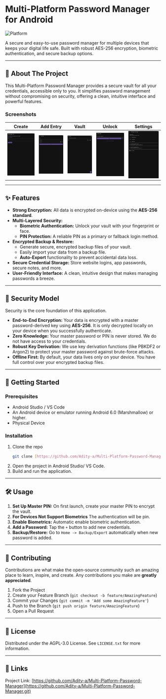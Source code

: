# Multi-Platform Password Manager for Android

![Platform](https://img.shields.io/badge/platform-Android-brightgreen)

A secure and easy-to-use password manager for multiple devices that keeps your digital life safe. Built with robust AES-256 encryption, biometric authentication, and secure backup options.

---

## 🌟 About The Project

This Multi-Platform Password Manager provides a secure vault for all your credentials, accessible only to you. It simplifies password management without compromising on security, offering a clean, intuitive interface and powerful features.

### Screenshots

| Create | Add Entry | Vault | Unlock | Settings |
| :---: | :---: | :---: | :---: | :---: |
| ![App Screenshot 1](https://github.com/Adity-a/Multi-Platform-Password-Manager/blob/main/Screenshots/create.jpg) | ![App Screenshot 2](https://github.com/Adity-a/Multi-Platform-Password-Manager/blob/main/Screenshots/add_entry.jpg) | ![App Screenshot 3](https://github.com/Adity-a/Multi-Platform-Password-Manager/blob/main/Screenshots/vault.jpg) | ![App Screenshot 4](https://github.com/Adity-a/Multi-Platform-Password-Manager/blob/main/Screenshots/unlock.jpg) | ![App Screenshot 5](https://github.com/Adity-a/Multi-Platform-Password-Manager/blob/main/Screenshots/settings.jpg) |

---

## ✨ Features

* **Strong Encryption:** All data is encrypted on-device using the **AES-256 standard**.
* **Multi-Layered Security:**
    * **Biometric Authentication:** Unlock your vault with your fingerprint or face.
    * **PIN Protection:** A reliable PIN as a primary or fallback login method.
* **Encrypted Backup & Restore:**
    * Generate secure, encrypted backup files of your vault.
    * Easily import your data from a backup file.
    * **Auto-Export** functionality to prevent accidental data loss.
* **Secure Credential Storage:** Store website logins, app passwords, secure notes, and more.
* **User-Friendly Interface:** A clean, intuitive design that makes managing passwords a breeze.

---

## 🔐 Security Model

Security is the core foundation of this application.

* **End-to-End Encryption:** Your data is encrypted with a master password-derived key using **AES-256**. It is only decrypted locally on your device when you successfully authenticate.
* **Zero Knowledge:** Your master password or PIN is never stored. We do not have access to your credentials.
* **Robust Key Derivation:** We use key derivation functions (like PBKDF2 or Argon2) to protect your master password against brute-force attacks.
* **Offline First:** By default, your data lives only on your device. You have full control over your encrypted backup files.

---

## 🚀 Getting Started

### Prerequisites

* Android Studio / VS Code
* An Android device or emulator running Android 6.0 (Marshmallow) or higher.
* Physical Device

### Installation

1.  Clone the repo
    ```sh
    git clone [https://github.com/Adity-a/Multi-Platform-Password-Manager.git](https://github.com/Adity-a/Multi-Platform-Password-Manager.git)
    ```
2.  Open the project in Android Studio/ VS Code.
3.  Build and run the application.

---

## 🛠️ Usage

1.  **Set Up Master PIN:** On first launch, create your master PIN to encrypt the vault.
2.  **For Devices Not Support Biometrics** The authentication will be pin.
3.  **Enable Biometrics:** Automatic enable biometric authentication.
4.  **Add a Password:** Tap the `+` button to add new credentials.
5.  **Backup/Restore:** Go to `Home -> Backup/Export` automatically when new password is added.

---

## 🤝 Contributing

Contributions are what make the open-source community such an amazing place to learn, inspire, and create. Any contributions you make are **greatly appreciated**.

1.  Fork the Project
2.  Create your Feature Branch (`git checkout -b feature/AmazingFeature`)
3.  Commit your Changes (`git commit -m 'Add some AmazingFeature'`)
4.  Push to the Branch (`git push origin feature/AmazingFeature`)
5.  Open a Pull Request

---

## 📄 License

Distributed under the AGPL-3.0 License. See `LICENSE.txt` for more information.

---

## 📧 Links

Project Link: [https://github.com/Adity-a/Multi-Platform-Password-Manager](https://github.com/Adity-a/Multi-Platform-Password-Manager.git)
